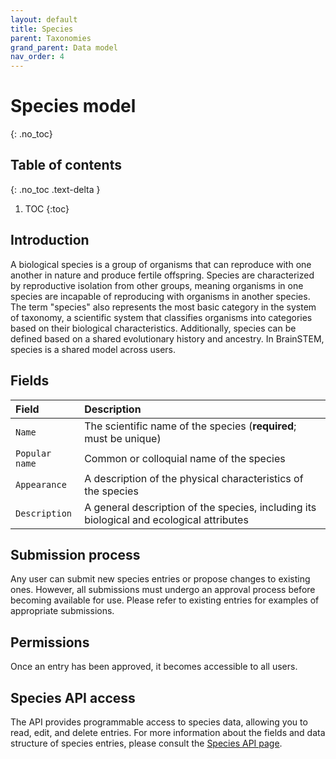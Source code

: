 ```yaml
---
layout: default
title: Species
parent: Taxonomies
grand_parent: Data model
nav_order: 4
---
```


# Species model
{: .no_toc}

## Table of contents
{: .no_toc .text-delta }

1. TOC
{:toc}

## Introduction

A biological species is a group of organisms that can reproduce with one another in nature and produce fertile offspring. Species are characterized by reproductive isolation from other groups, meaning organisms in one species are incapable of reproducing with organisms in another species. The term "species" also represents the most basic category in the system of taxonomy, a scientific system that classifies organisms into categories based on their biological characteristics. Additionally, species can be defined based on a shared evolutionary history and ancestry. In BrainSTEM, species is a shared model across users.

## Fields

| Field | Description |
|:------|:------------|
| `Name` | The scientific name of the species (**required**; must be unique) |
| `Popular name` | Common or colloquial name of the species |
| `Appearance` | A description of the physical characteristics of the species |
| `Description` | A general description of the species, including its biological and ecological attributes |

## Submission process

Any user can submit new species entries or propose changes to existing ones. However, all submissions must undergo an approval process before becoming available for use. Please refer to existing entries for examples of appropriate submissions.

## Permissions

Once an entry has been approved, it becomes accessible to all users.

## Species API access

The API provides programmable access to species data, allowing you to read, edit, and delete entries. For more information about the fields and data structure of species entries, please consult the [Species API page]({{"api/taxonomies/species/"|absolute_url}}).
